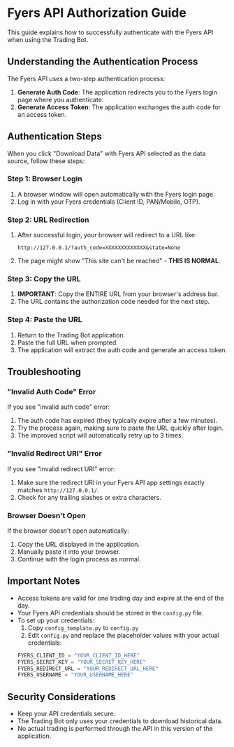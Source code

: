# Fyers API Authorization Guide

This guide explains how to successfully authenticate with the Fyers API when using the Trading Bot.

## Understanding the Authentication Process

The Fyers API uses a two-step authentication process:

1. **Generate Auth Code**: The application redirects you to the Fyers login page where you authenticate.
2. **Generate Access Token**: The application exchanges the auth code for an access token.

## Authentication Steps

When you click "Download Data" with Fyers API selected as the data source, follow these steps:

### Step 1: Browser Login

1. A browser window will open automatically with the Fyers login page.
2. Log in with your Fyers credentials (Client ID, PAN/Mobile, OTP).

### Step 2: URL Redirection

1. After successful login, your browser will redirect to a URL like:
   ```
   http://127.0.0.1/?auth_code=XXXXXXXXXXXXX&state=None
   ```

2. The page might show "This site can't be reached" - **THIS IS NORMAL**.

### Step 3: Copy the URL

1. **IMPORTANT**: Copy the ENTIRE URL from your browser's address bar.
2. The URL contains the authorization code needed for the next step.

### Step 4: Paste the URL

1. Return to the Trading Bot application.
2. Paste the full URL when prompted.
3. The application will extract the auth code and generate an access token.

## Troubleshooting

### "Invalid Auth Code" Error

If you see "invalid auth code" error:

1. The auth code has expired (they typically expire after a few minutes).
2. Try the process again, making sure to paste the URL quickly after login.
3. The improved script will automatically retry up to 3 times.

### "Invalid Redirect URI" Error

If you see "invalid redirect URI" error:

1. Make sure the redirect URI in your Fyers API app settings exactly matches `http://127.0.0.1/`.
2. Check for any trailing slashes or extra characters.

### Browser Doesn't Open

If the browser doesn't open automatically:

1. Copy the URL displayed in the application.
2. Manually paste it into your browser.
3. Continue with the login process as normal.

## Important Notes

- Access tokens are valid for one trading day and expire at the end of the day.
- Your Fyers API credentials should be stored in the `config.py` file.
- To set up your credentials:
  1. Copy `config_template.py` to `config.py`
  2. Edit `config.py` and replace the placeholder values with your actual credentials:
  ```python
  FYERS_CLIENT_ID = "YOUR_CLIENT_ID_HERE"
  FYERS_SECRET_KEY = "YOUR_SECRET_KEY_HERE"
  FYERS_REDIRECT_URL = "YOUR_REDIRECT_URL_HERE"
  FYERS_USERNAME = "YOUR_USERNAME_HERE"
  ```

## Security Considerations

- Keep your API credentials secure.
- The Trading Bot only uses your credentials to download historical data.
- No actual trading is performed through the API in this version of the application.